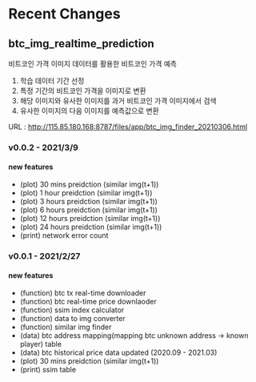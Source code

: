 # Recent Changes


## btc_img_realtime_prediction

비트코인 가격 이미지 데이터를 활용한 비트코인 가격 예측
1. 학습 데이터 기간 선정
2. 특정 기간의 비트코인 가격을 이미지로 변환 
3. 해당 이미지와 유사한 이미지를 과거 비트코인 가격 이미지에서 검색
4. 유사한 이미지의 다음 이미지를 예측값으로 변환  

URL : http://115.85.180.168:8787/files/app/btc_img_finder_20210306.html

### v0.0.2 - 2021/3/9

#### new features 

<ul>

<li> (plot) 30 mins preidction (similar img(t+1)) </li>
<li> (plot) 1 hour preidction (similar img(t+1)) </li>
<li> (plot) 3 hours preidction (similar img(t+1)) </li>
<li> (plot) 6 hours preidction (similar img(t+1)) </li>
<li> (plot) 12 hours preidction (similar img(t+1)) </li>
<li> (plot) 24 hours preidction (similar img(t+1)) </li>
<li> (print) network error count </li>
</ul>

### v0.0.1 - 2021/2/27

#### new features 

<ul>

<li> (function) btc tx real-time downloader </li>
<li> (function) btc real-time price downlaoder </li>
<li> (function) ssim index calculator </li>
<li> (function) data to img converter </li>
<li> (function) similar img finder </li>
<li> (data) btc address mapping(mapping btc unknown address -> known player) table </li>
<li> (data) btc historical price data updated (2020.09 - 2021.03) </li>
<li> (plot) 30 mins preidction (similar img(t+1)) </li>
<li> (print) ssim table   
  
</ul>
